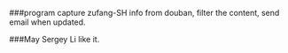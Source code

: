 ###program capture zufang-SH info from douban, filter the content, send email when updated.

###May Sergey Li like it.
